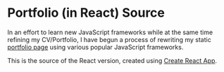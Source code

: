 # Portfolio (in React) Source

In an effort to learn new JavaScript frameworks while at the same time refining my CV/Portfolio, I have begun a process of rewriting my static [portfolio page](http://www.alexsteinberg.co.za) using various popular JavaScript frameworks.

This is the source of the React version, created using [Create React App](https://github.com/facebookincubator/create-react-app).